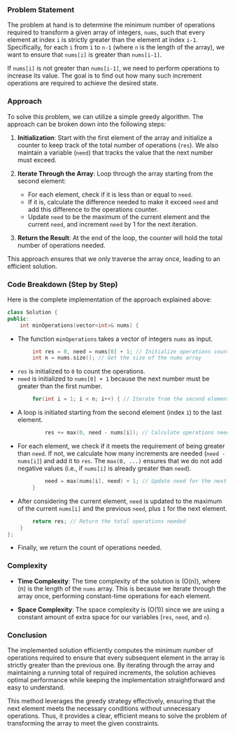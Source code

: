 ### Problem Statement

The problem at hand is to determine the minimum number of operations required to transform a given array of integers, `nums`, such that every element at index `i` is strictly greater than the element at index `i-1`. Specifically, for each `i` from `1` to `n-1` (where `n` is the length of the array), we want to ensure that `nums[i]` is greater than `nums[i-1]`. 

If `nums[i]` is not greater than `nums[i-1]`, we need to perform operations to increase its value. The goal is to find out how many such increment operations are required to achieve the desired state.

### Approach

To solve this problem, we can utilize a simple greedy algorithm. The approach can be broken down into the following steps:

1. **Initialization**: Start with the first element of the array and initialize a counter to keep track of the total number of operations (`res`). We also maintain a variable (`need`) that tracks the value that the next number must exceed.

2. **Iterate Through the Array**: Loop through the array starting from the second element:
   - For each element, check if it is less than or equal to `need`.
   - If it is, calculate the difference needed to make it exceed `need` and add this difference to the operations counter.
   - Update `need` to be the maximum of the current element and the current `need`, and increment `need` by 1 for the next iteration.

3. **Return the Result**: At the end of the loop, the counter will hold the total number of operations needed.

This approach ensures that we only traverse the array once, leading to an efficient solution.

### Code Breakdown (Step by Step)

Here is the complete implementation of the approach explained above:

```cpp
class Solution {
public:
    int minOperations(vector<int>& nums) {
```
- The function `minOperations` takes a vector of integers `nums` as input.

```cpp
        int res = 0, need = nums[0] + 1; // Initialize operations count and set need to first element + 1
        int n = nums.size(); // Get the size of the nums array
```
- `res` is initialized to `0` to count the operations.
- `need` is initialized to `nums[0] + 1` because the next number must be greater than the first number.

```cpp
        for(int i = 1; i < n; i++) { // Iterate from the second element
```
- A loop is initiated starting from the second element (index `1`) to the last element.

```cpp
            res += max(0, need - nums[i]); // Calculate operations needed for nums[i]
```
- For each element, we check if it meets the requirement of being greater than `need`. If not, we calculate how many increments are needed (`need - nums[i]`) and add it to `res`. The `max(0, ...)` ensures that we do not add negative values (i.e., if `nums[i]` is already greater than `need`).

```cpp
            need = max(nums[i], need) + 1; // Update need for the next iteration
        }
```
- After considering the current element, `need` is updated to the maximum of the current `nums[i]` and the previous `need`, plus `1` for the next element.

```cpp
        return res; // Return the total operations needed
    }
};
```
- Finally, we return the count of operations needed.

### Complexity

- **Time Complexity**: The time complexity of the solution is \(O(n)\), where \(n\) is the length of the `nums` array. This is because we iterate through the array once, performing constant-time operations for each element.

- **Space Complexity**: The space complexity is \(O(1)\) since we are using a constant amount of extra space for our variables (`res`, `need`, and `n`).

### Conclusion

The implemented solution efficiently computes the minimum number of operations required to ensure that every subsequent element in the array is strictly greater than the previous one. By iterating through the array and maintaining a running total of required increments, the solution achieves optimal performance while keeping the implementation straightforward and easy to understand.

This method leverages the greedy strategy effectively, ensuring that the next element meets the necessary conditions without unnecessary operations. Thus, it provides a clear, efficient means to solve the problem of transforming the array to meet the given constraints.
